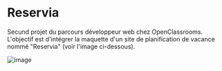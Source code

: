 # Reservia
Secund projet du parcours développeur web chez OpenClassrooms.
L'objectif est d'intégrer la maquette d'un site de planification de vacance nommé "Reservia" (voir l'image ci-dessous). 

![image](https://user-images.githubusercontent.com/78145244/136795575-158be464-79fa-42ef-9076-9a24a29531f8.png)
